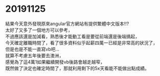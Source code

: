 # 20191125
結果今天意外發現原來angular官方網站有提供繁體中文版本!!?</br>
太好了又多了一個地方可以參考，</br>
不過應該還是加減看，熟悉後才能動工看是要從前端還是後端搞起，</br>
今天確定離職時間了，看了很多資料似乎起薪四萬一已經是非常高的狀況了，</br>
但是也是不能一直寫vb吧...</br>
就算不考慮五年後要去澳洲，</br>
感覺為了這4萬1如果繼續開發vb後路會越走越窄，</br>
既然做了決定也確定時間了，那就利用剩下的5x天看能不能做出點成績。</br>
